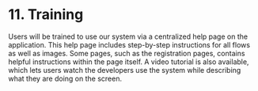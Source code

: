 # 11. Training
Users will be trained to use our system via a centralized help page on the
application. This help page includes step-by-step instructions for all flows
as well as images. Some pages, such as the registration pages, contains
helpful instructions within the page itself. A video tutorial is also available,
which lets users watch the developers use the system while describing what
they are doing on the screen.

